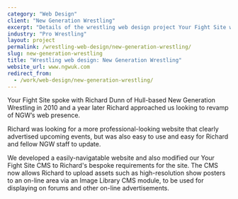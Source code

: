 ```yaml
---
category: "Web Design"
client: "New Generation Wrestling"
excerpt: "Details of the wrestling web design project Your Fight Site worked on with New Generation Wrestling."
industry: "Pro Wrestling"
layout: project
permalink: /wrestling-web-design/new-generation-wrestling/
slug: new-generation-wrestling
title: "Wrestling web design: New Generation Wrestling"
website_url: www.ngwuk.com
redirect_from:
  - /work/web-design/new-generation-wrestling/
---
```

<p>Your Fight Site spoke with Richard Dunn of Hull-based New Generation Wrestling in 2010 and a year later Richard approached us looking to revamp of NGW’s web presence.</p>
<p>Richard was looking for a more professional-looking website that clearly advertised upcoming events, but was also easy to use and easy for Richard and fellow NGW staff to update.</p>
<p>We developed a easily-navigatable website and also modified our Your Fight Site CMS to Richard's bespoke requirements for the site. The CMS now allows Richard to upload assets such as high-resolution show posters to an on-line area via an Image Library CMS module, to be used for displaying on forums and other on-line advertisements.</p>
